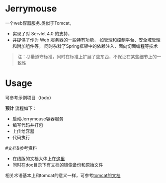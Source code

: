 # Jerrymouse
一个web容器服务.类似于Tomcat，
* 实现了对 Servlet 4.0 的支持，
* 并提供了作为 Web 服务器的一些特有功能，
如管理和控制平台、安全域管理和附加组件等。
同时杂糅了Spring框架中的依赖注入，面向切面编程等技术
> 注：尽量遵守标准，同时在标准上扩展了些东西，不保证在某些细节上的一致性

# Usage

可参考示例项目（todo）

**预计** 流程如下：
* 启动Jerrymouse容器服务
* 编写代码并打包
* 上传给容器
* 代码执行

#文档&参考资料

* 在线版的文档大体上在[这里](https://www.yuque.com/czfshine/jerrymouse)
* 同时在doc目录下有文档的镜像备份和原始文件

相关术语基本上和tomcat的意义一样，可参考[tomcat的文档](https://tomcat.apache.org/tomcat-9.0-doc/introduction.html)